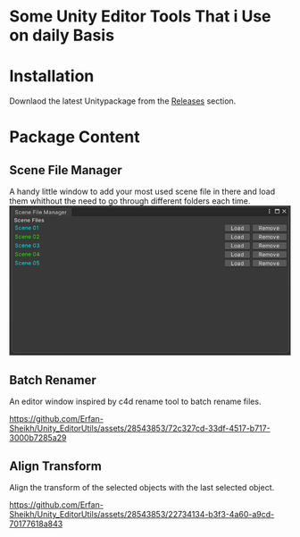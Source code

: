 # Some Unity Editor Tools That i Use on daily Basis
# Installation
Downlaod the latest Unitypackage from the [Releases](https://github.com/Erfan-Sheikh/Unity_EditorUtils/releases) section.  

# Package Content
## Scene File Manager
A handy little window to add your most used scene file in there and load them whithout the need to go through different folders each time.
![SceneFileManagerImage](Img/SceneFileManager.png)
## Batch Renamer
An editor window inspired by c4d rename tool to batch rename files.



https://github.com/Erfan-Sheikh/Unity_EditorUtils/assets/28543853/72c327cd-33df-4517-b717-3000b7285a29



## Align Transform
Align the transform of the selected objects with the last selected object.



https://github.com/Erfan-Sheikh/Unity_EditorUtils/assets/28543853/22734134-b3f3-4a60-a9cd-70177618a843

